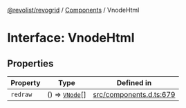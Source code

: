 [@revolist/revogrid](README.md) / [Components](Namespace.Components.md) / VnodeHtml

# Interface: VnodeHtml

## Properties

| Property | Type | Defined in |
| ------ | ------ | ------ |
| `redraw` | () => [`VNode`](Interface.VNode.md)[] | [src/components.d.ts:679](https://github.com/revolist/revogrid/blob/69db770b4dd0e83354c8d987e03567beaf944291/src/components.d.ts#L679) |
